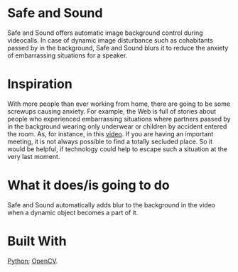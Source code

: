 # Safe and Sound
Safe and Sound offers automatic image background control during videocalls. In case of dynamic image disturbance such as cohabitants passed by in the background, Safe and Sound blurs it to reduce the anxiety of embarrassing situations for a speaker.
# Inspiration
With more people than ever working from home, there are going to be some screwups causing anxiety. For example, the Web is full of stories about people who experienced embarrassing situations where partners passed by in the background wearing only underwear or children by accident entered the room. As, for instance, in this [video](https://www.youtube.com/watch?v=Mh4f9AYRCZY). If you are having an important meeting, it is not always possible to find a totally secluded place. So it would be helpful, if technology could help to escape such a situation at the very last moment.
# What it does/is going to do
Safe and Sound automatically adds blur to the background in the video when a dynamic object becomes a part of it.
# Built With
[Python](https://www.python.org); [OpenCV](https://docs.opencv.org).
